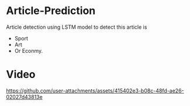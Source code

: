 # Article-Prediction
Article detection using LSTM model to detect this article is 
- Sport
- Art
- Or Econmy.


# Video
https://github.com/user-attachments/assets/415402e3-b08c-48fd-ae26-02027d43813e


